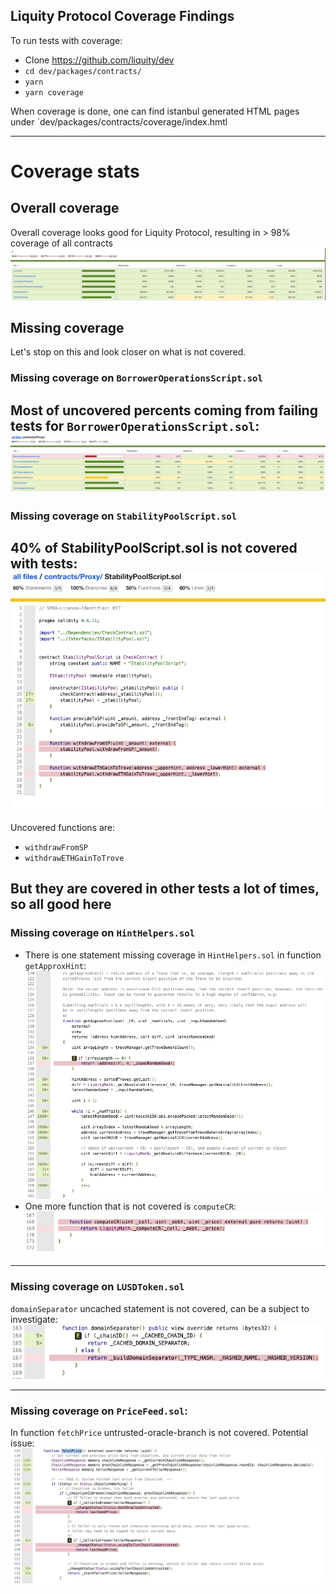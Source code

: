 ## Liquity Protocol Coverage Findings

To run tests with coverage:
- Clone https://github.com/liquity/dev
- `cd dev/packages/contracts/`
- `yarn`
- `yarn coverage`

When coverage is done, one can find istanbul generated HTML pages under `dev/packages/contracts/coverage/index.hmtl

---

# Coverage stats

## Overall coverage

Overall coverage looks good for Liquity Protocol, resulting in > 98% coverage of all contracts
![](overall_cov.png)

## Missing coverage
Let's stop on this and look closer on what is not covered.

### Missing coverage on `BorrowerOperationsScript.sol`
Most of uncovered percents coming from **failing tests** for `BorrowerOperationsScript.sol`:
![](missing_script_cov.png)
---

### Missing coverage on `StabilityPoolScript.sol`
40% of StabilityPoolScript.sol is not covered with tests:
![](withdraw_from_sp_uncovered.png)
---

Uncovered functions are:
- `withdrawFromSP`
- `withdrawETHGainToTrove`

But they are covered in other tests a lot of times, so all good here
--- 
### Missing coverage on `HintHelpers.sol`
- There is one statement missing coverage in `HintHelpers.sol` in function `getApproxHint`:
![](get_approx_hint.png)
- One more function that is not covered is `computeCR`:
![](computecr.png)
---

### Missing coverage on `LUSDToken.sol`
`domainSeparator` uncached statement is not covered, can be a subject to investigate:
![](domainsep.png)

---

### Missing coverage on `PriceFeed.sol`:
In function `fetchPrice` untrusted-oracle-branch is not covered. Potential issue:
![](fetch_price.png)